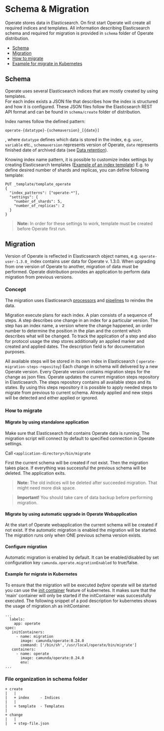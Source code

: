 # Schema & Migration

Operate stores data in Elasticsearch. On first start Operate will create all required indices and templates.
All information describing Elasticsearch schema and required for migration is provided in `schema` folder of Operate distribution. 

* [Schema](#schema)
* [Migration](#migration)
* [How to migrate](#how-to-migrate)
* [Example for migrate in Kubernetes](#example-for-migrate-in-kubernetes)

## Schema

Operate uses several Elasticsearch indices that are mostly created by using templates.  
For each index exists a JSON file that describes how the index is structured and how it is configured. These JSON files
follow the Elasticsearch REST API format and can be found in `schema/create` folder of distribution. 

Index names follow the defined pattern:
```
operate-{datatype}-{schemaversion}_[{date}]

```
, where `datatype` defines which data is stored in the index, e.g. `user`, `variable` etc.,
`schemaversion` represents version of Operate,
`date` represents finished date of archived data (see [Data retention](data-retention.md)).

Knowing index name pattern, it is possible to customize index settings by creating Elasticsearch templates ([Example of an index template](https://www.elastic.co/guide/en/elasticsearch/reference/6.8/indices-templates.html))
E.g. to define desired number of shards and replicas, you can define following template:
```
PUT _template/template_operate
{
  "index_patterns": ["operate-*"],
  "settings": {
    "number_of_shards": 5,
    "number_of_replicas": 2
  }
}
```

> **Note:** In order for these settings to work, template must be created before Operate first run.

## Migration

Version of Operate is reflected in Elasticsearch object names, e.g. `operate-user-1.3.0_` index contains user data for Operate v. 1.3.0. When upgrading from one 
version of Operate to another, migration of data must be performed. Operate distribution provides an application to perform data migration from previous versions. 


### Concept
The migration uses Elasticsearch [processors](https://www.elastic.co/guide/en/elasticsearch/reference/6.8/ingest-processors.html) and [pipelines](https://www.elastic.co/guide/en/elasticsearch/reference/6.8/pipeline.html) to reindex the data. 

Migration execute plans for each index. A plan consists of a sequence of steps.
A step describes one change in an index for a particular version. 
The step has an index name, a version where the change happened, an order number to determine the position in the plan and the content which describes what will be changed.
To track the application of a step and also for protocol usage the step stores additionally an applied marker and created and applied dates.
The description field is for documentation purposes.

All available steps will be stored in its own index in Elasticsearch ( `operate-migration-steps-repositoy`) Each change in schema will delivered by a new Operate version. Every Operate version contains migration steps for the change as json files. Operate updates the current migration steps repository in Elasticsearch. The steps repository contains all available steps and its states.
By using this steps repository it is possible to apply needed steps to migrate from previous to current schema. Already applied and new steps will be detected and either applied
or ignored.

### How to migrate 

#### Migrate by using standalone application

Make sure that Elasticsearch that contains Operate data is running. The migration script will connect by default to specified connection in Operate settings.

Call ```<application-directory>/bin/migrate```

First the current schema will be created if not exist. Then the migration takes place. If everything was successful the previous schema will be deleted. 
The application exits.


> **Note:** The old indices will be deleted after succeeded migration. That might need more disk space.

> **Important!** You should take care of data backup before performing migration.

#### Migrate by using automatic upgrade in Operate Webapplication

At the start of Operate webapplication the current schema will be created if not exist. If the automatic migration is enabled the migration will be started.
The migration runs only when ONE previous schema version exists. 

#### Configure migration

Automatic migration is enabled by default.
It can be enabled/disabled by set configuration key `camunda.operate.migrationEnabled` to true/false.

#### Example for migrate in Kubernetes

To ensure that the migration will be executed *before* operate will be started you can use
the [init container](https://kubernetes.io/docs/concepts/workloads/pods/init-containers/) feature of kubernetes. It makes sure that the 'main' container will only be started
if the initContainer was successfully executed. 
The following snippet of a pod description for kubernetes shows the usage of migration.sh as initContainer.

```
...
  labels:
    app: operate
spec:
   initContainers:
     - name: migration
       image: camunda/operate:0.24.0
       command: ['/bin/sh','/usr/local/operate/bin/migrate']
   containers:
     - name: operate
       image: camunda/operate:0.24.0
       env:
...
```


### File organization in schema folder

```
+ create
|   |
|   + index     - Indices
|   |
|   + template  - Templates
|   
+ change
|   |
|   + step-file.json

``` 

